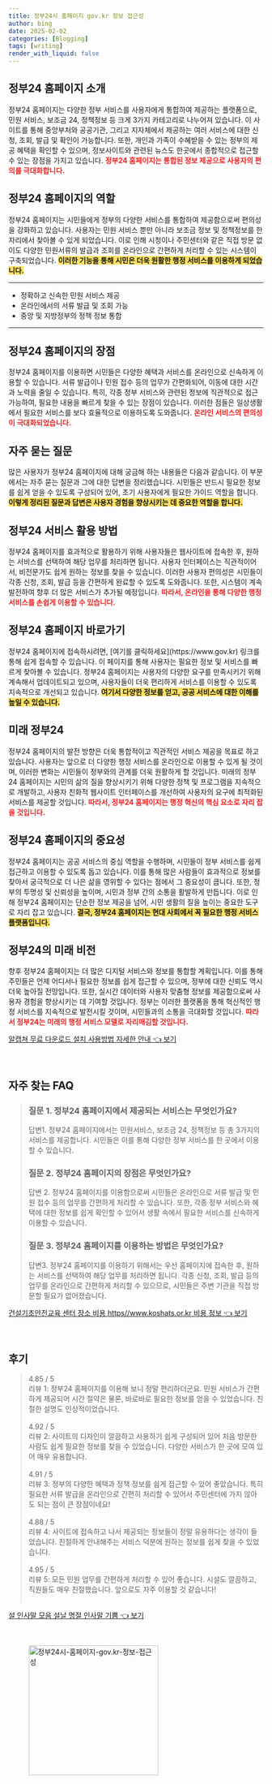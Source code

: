 ```yaml
---
title: 정부24시 홈페이지 gov.kr 정보 접근성
author: bing
date: 2025-02-02
categories: [Blogging]
tags: [writing]
render_with_liquid: false
---
```



<h2 id='정부24_홈페이지_소개'>정부24 홈페이지 소개</h2>

<p>정부24 홈페이지는 다양한 정부 서비스를 사용자에게 통합하여 제공하는 플랫폼으로, 민원 서비스, 보조금 24, 정책정보 등 크게 3가지 카테고리로 나누어져 있습니다. 이 사이트를 통해 중앙부처와 공공기관, 그리고 지자체에서 제공하는 여러 서비스에 대한 신청, 조회, 발급 및 확인이 가능합니다. 또한, 개인과 가족이 수혜받을 수 있는 정부의 제공 혜택을 확인할 수 있으며, 정보사이트와 관련된 뉴스도 한곳에서 종합적으로 접근할 수 있는 장점을 가지고 있습니다. <b><span style="color: #ee2323;">정부24 홈페이지는 통합된 정보 제공으로 사용자의 편의를 극대화합니다.</span></b></p>

<h2 id='정부24_홈페이지의_역할'>정부24 홈페이지의 역할</h2>

<p>정부24 홈페이지는 시민들에게 정부의 다양한 서비스를 통합하여 제공함으로써 편의성을 강화하고 있습니다. 사용자는 민원 서비스 뿐만 아니라 보조금 정보 및 정책정보를 한 자리에서 찾아볼 수 있게 되었습니다. 이로 인해 시청이나 주민센터와 같은 직접 방문 없이도 다양한 민원서류의 발급과 조회를 온라인으로 간편하게 처리할 수 있는 시스템이 구축되었습니다. <b><span style="background-color: #ffe066;">이러한 기능을 통해 시민은 더욱 원활한 행정 서비스를 이용하게 되었습니다.</span></b></p>

<hr />

<ul>
    <li>정확하고 신속한 민원 서비스 제공</li>
    <li>온라인에서의 서류 발급 및 조회 가능</li>
    <li>중앙 및 지방정부의 정책 정보 통합</li>
</ul>

<hr />

<h2 id='정부24_홈페이지_장점'>정부24 홈페이지의 장점</h2>

<p>정부24 홈페이지를 이용하면 시민들은 다양한 혜택과 서비스를 온라인으로 신속하게 이용할 수 있습니다. 서류 발급이나 민원 접수 등의 업무가 간편화되어, 이동에 대한 시간과 노력을 줄일 수 있습니다. 특히, 각종 정부 서비스와 관련된 정보에 직관적으로 접근 가능하여, 필요한 내용을 빠르게 찾을 수 있는 장점이 있습니다. 이러한 점들은 일상생활에서 필요한 서비스를 보다 효율적으로 이용하도록 도와줍니다. <b><span style="color: #ee2323;">온라인 서비스의 편의성이 극대화되었습니다.</span></b></p>

<h2 id='자주_묻는_질문'>자주 묻는 질문</h2>

<p>많은 사용자가 정부24 홈페이지에 대해 궁금해 하는 내용들은 다음과 같습니다. 이 부분에서는 자주 묻는 질문과 그에 대한 답변을 정리했습니다. 시민들은 반드시 필요한 정보를 쉽게 얻을 수 있도록 구성되어 있어, 초기 사용자에게 필요한 가이드 역할을 합니다. <b><span style="background-color: #ffe066;">이렇게 정리된 질문과 답변은 사용자 경험을 향상시키는 데 중요한 역할을 합니다.</span></b></p>

<h2 id='정부24_서비스_활용_방법'>정부24 서비스 활용 방법</h2>

<p>정부24 홈페이지를 효과적으로 활용하기 위해 사용자들은 웹사이트에 접속한 후, 원하는 서비스를 선택하여 해당 업무를 처리하면 됩니다. 사용자 인터페이스는 직관적이어서, 비전문가도 쉽게 원하는 정보를 찾을 수 있습니다. 이러한 사용자 편의성은 시민들이 각종 신청, 조회, 발급 등을 간편하게 완료할 수 있도록 도와줍니다. 또한, 시스템이 계속 발전하여 향후 더 많은 서비스가 추가될 예정입니다. <b><span style="color: #ee2323;">따라서, 온라인을 통해 다양한 행정 서비스를 손쉽게 이용할 수 있습니다.</span></b></p>

<h2 id='정부24_홈페이지_링크'>정부24 홈페이지 바로가기</h2>

<p>정부24 홈페이지에 접속하시려면, [여기를 클릭하세요](https://www.gov.kr) 링크를 통해 쉽게 접속할 수 있습니다. 이 페이지를 통해 사용자는 필요한 정보 및 서비스를 빠르게 찾아볼 수 있습니다. 정부24 홈페이지는 사용자의 다양한 요구를 만족시키기 위해 계속해서 업데이트되고 있으며, 사용자들이 더욱 편리하게 서비스를 이용할 수 있도록 지속적으로 개선되고 있습니다. <b><span style="background-color: #ffe066;">여기서 다양한 정보를 얻고, 공공 서비스에 대한 이해를 높일 수 있습니다.</span></b></p>

<h2 id='미래_정부24'>미래 정부24</h2>

<p>정부24 홈페이지의 발전 방향은 더욱 통합적이고 직관적인 서비스 제공을 목표로 하고 있습니다. 사용자는 앞으로 더 다양한 행정 서비스를 온라인으로 이용할 수 있게 될 것이며, 이러한 변화는 시민들이 정부와의 관계를 더욱 원활하게 할 것입니다. 미래의 정부24 홈페이지는 시민의 삶의 질을 향상시키기 위해 다양한 정책 및 프로그램을 지속적으로 개발하고, 사용자 친화적 웹사이트 인터페이스를 개선하여 사용자의 요구에 최적화된 서비스를 제공할 것입니다. <b><span style="color: #ee2323;">따라서, 정부24 홈페이지는 행정 혁신의 핵심 요소로 자리 잡을 것입니다.</span></b></p>

<h2 id='정부24_홈페이지의_중요성'>정부24 홈페이지의 중요성</h2>

<p>정부24 홈페이지는 공공 서비스의 중심 역할을 수행하며, 시민들이 정부 서비스를 쉽게 접근하고 이용할 수 있도록 돕고 있습니다. 이를 통해 많은 사람들이 효과적으로 정보를 찾아서 궁극적으로 더 나은 삶을 영위할 수 있다는 점에서 그 중요성이 큽니다. 또한, 정부의 투명성 및 신뢰성을 높이며, 시민과 정부 간의 소통을 활발하게 만듭니다. 이로 인해 정부24 홈페이지는 단순한 정보 제공을 넘어, 시민 생활의 질을 높이는 중요한 도구로 자리 잡고 있습니다. <b><span style="background-color: #ffe066;">결국, 정부24 홈페이지는 현대 사회에서 꼭 필요한 행정 서비스 플랫폼입니다.</span></b></p>

<h2 id='정부24_의_미래_비전'>정부24의 미래 비전</h2>

<p>향후 정부24 홈페이지는 더 많은 디지털 서비스와 정보를 통합할 계획입니다. 이를 통해 주민들은 언제 어디서나 필요한 정보를 쉽게 접근할 수 있으며, 정부에 대한 신뢰도 역시 더욱 높아질 전망입니다. 또한, 실시간 데이터와 사용자 맞춤형 정보를 제공함으로써 사용자 경험을 향상시키는 데 기여할 것입니다. 정부는 이러한 플랫폼을 통해 혁신적인 행정 서비스를 지속적으로 발전시킬 것이며, 시민들과의 소통을 극대화할 것입니다. <b><span style="color: #ee2323;">따라서 정부24는 미래의 행정 서비스 모델로 자리매김할 것입니다.</span></b></p>


<p><a class="click-button" title="알캡쳐 무료 다운로드 설치 사용방법 자세한 안내" href="https://purplelist.github.io/posts/%EC%95%8C%EC%BA%A1%EC%B3%90-%EB%AC%B4%EB%A3%8C-%EB%8B%A4%EC%9A%B4%EB%A1%9C%EB%93%9C-%EC%84%A4%EC%B9%98-%EC%82%AC%EC%9A%A9%EB%B0%A9%EB%B2%95-%EC%9E%90%EC%84%B8%ED%95%9C-%EC%95%88%EB%82%B4/" rel="dofollow">알캡쳐 무료 다운로드 설치 사용방법 자세한 안내 👈 보기</a></p><br>
<h2 id='자주_찾는_FAQ'>자주 찾는 FAQ</h2>
<div itemscope="" itemtype="https://schema.org/FAQPage">
<blockquote>
<div itemscope="" itemprop="mainEntity" itemtype="https://schema.org/Question">
<h3 itemprop="name">질문 1. 정부24 홈페이지에서 제공되는 서비스는 무엇인가요?</h3>
<div itemscope="" itemprop="acceptedAnswer" itemtype="https://schema.org/Answer">
<span itemprop="text">
<p>답변1. 정부24 홈페이지에서는 민원서비스, 보조금 24, 정책정보 등 총 3가지의 서비스를 제공합니다. 시민들은 이를 통해 다양한 정부 서비스를 한 곳에서 이용할 수 있습니다.</p>
</span>
</div>
</div>
<div itemscope="" itemprop="mainEntity" itemtype="https://schema.org/Question">
<h3 itemprop="name">질문 2. 정부24 홈페이지의 장점은 무엇인가요?</h3>
<div itemscope="" itemprop="acceptedAnswer" itemtype="https://schema.org/Answer">
<span itemprop="text">
<p>답변 2. 정부24 홈페이지를 이용함으로써 시민들은 온라인으로 서류 발급 및 민원 접수 등의 업무를 간편하게 처리할 수 있습니다. 또한, 각종 정부 서비스와 혜택에 대한 정보를 쉽게 확인할 수 있어서 생활 속에서 필요한 서비스를 신속하게 이용할 수 있습니다.</p>
</span>
</div>
</div>
<div itemscope="" itemprop="mainEntity" itemtype="https://schema.org/Question">
<h3 itemprop="name">질문 3. 정부24 홈페이지를 이용하는 방법은 무엇인가요?</h3>
<div itemscope="" itemprop="acceptedAnswer" itemtype="https://schema.org/Answer">
<span itemprop="text">
<p>답변3. 정부24 홈페이지를 이용하기 위해서는 우선 홈페이지에 접속한 후, 원하는 서비스를 선택하여 해당 업무를 처리하면 됩니다. 각종 신청, 조회, 발급 등의 업무를 온라인으로 간편하게 처리할 수 있으므로, 시민들은 주변 기관을 직접 방문할 필요가 없어졌습니다.</p>
</span>
</div>
</div>
</blockquote>
</div>
<p><a class="click-button" title="건설기초안전교육 센터 장소 비용 https//www.koshats.or.kr 비용 정보" href="https://purplelist.github.io/posts/%EA%B1%B4%EC%84%A4%EA%B8%B0%EC%B4%88%EC%95%88%EC%A0%84%EA%B5%90%EC%9C%A1-%EC%84%BC%ED%84%B0-%EC%9E%A5%EC%86%8C-%EB%B9%84%EC%9A%A9-httpswww.koshats.or.kr-%EB%B9%84%EC%9A%A9-%EC%A0%95%EB%B3%B4/" rel="dofollow">건설기초안전교육 센터 장소 비용 https//www.koshats.or.kr 비용 정보 👈 보기</a></p><br>
<h2 id='후기'>후기</h2>
<div itemscope itemtype="https://schema.org/Product">
  <blockquote>
  <div itemprop="review" itemscope itemtype="https://schema.org/Review">
      <div itemprop="reviewRating" itemscope itemtype="https://schema.org/Rating"> <span itemprop="ratingValue">4.85</span> / <span itemprop="bestRating">5</span> </div>
      <span itemprop="reviewBody">리뷰 1: 정부24 홈페이지를 이용해 보니 정말 편리하더군요. 민원 서비스가 간편하게 제공되어 시간 절약은 물론, 바로바로 필요한 정보를 얻을 수 있었습니다. 친절한 설명도 인상적이었습니다.</span>
  </div>
  <br>
  <div itemprop="review" itemscope itemtype="https://schema.org/Review">
      <div itemprop="reviewRating" itemscope itemtype="https://schema.org/Rating"> <span itemprop="ratingValue">4.92</span> / <span itemprop="bestRating">5</span> </div>
      <span itemprop="reviewBody">리뷰 2: 사이트의 디자인이 깔끔하고 사용하기 쉽게 구성되어 있어 처음 방문한 사람도 쉽게 필요한 정보를 찾을 수 있었습니다. 다양한 서비스가 한 곳에 모여 있어 매우 유용합니다.</span>
  </div>
  <br>
  <div itemprop="review" itemscope itemtype="https://schema.org/Review">
      <div itemprop="reviewRating" itemscope itemtype="https://schema.org/Rating"> <span itemprop="ratingValue">4.91</span> / <span itemprop="bestRating">5</span> </div>
      <span itemprop="reviewBody">리뷰 3: 정부의 다양한 혜택과 정책 정보를 쉽게 접근할 수 있어 좋았습니다. 특히 필요한 서류 발급을 온라인으로 간편히 처리할 수 있어서 주민센터에 가지 않아도 되는 점이 큰 장점이네요!</span>
  </div>
  <br>
  <div itemprop="review" itemscope itemtype="https://schema.org/Review">
      <div itemprop="reviewRating" itemscope itemtype="https://schema.org/Rating"> <span itemprop="ratingValue">4.88</span> / <span itemprop="bestRating">5</span> </div>
      <span itemprop="reviewBody">리뷰 4: 사이트에 접속하고 나서 제공되는 정보들이 정말 유용하다는 생각이 들었습니다. 친절하게 안내해주는 서비스 덕분에 원하는 정보를 쉽게 찾을 수 있었습니다.</span>
  </div>
  <br>
  <div itemprop="review" itemscope itemtype="https://schema.org/Review">
      <div itemprop="reviewRating" itemscope itemtype="https://schema.org/Rating"> <span itemprop="ratingValue">4.95</span> / <span itemprop="bestRating">5</span> </div>
      <span itemprop="reviewBody">리뷰 5: 모든 민원 업무를 간편하게 처리할 수 있어 좋습니다. 시설도 깔끔하고, 직원들도 매우 친절했습니다. 앞으로도 자주 이용할 것 같습니다!</span>
  </div>
  <br>
  </blockquote>
</div>
<p><a class="click-button" title="설 인사말 모음 설날 명절 인사말 기쁨" href="https://purplelist.github.io/posts/%EC%84%A4-%EC%9D%B8%EC%82%AC%EB%A7%90-%EB%AA%A8%EC%9D%8C-%EC%84%A4%EB%82%A0-%EB%AA%85%EC%A0%88-%EC%9D%B8%EC%82%AC%EB%A7%90-%EA%B8%B0%EC%81%A8/" rel="dofollow">설 인사말 모음 설날 명절 인사말 기쁨 👈 보기</a></p><br>
<figure class="image"><img src="https://purplelist.github.io/assets/img/thumbnail/정부24시-홈페이지-gov.kr-정보-접근성.webp" alt="정부24시-홈페이지-gov.kr-정보-접근성" width="256" height="256"></figure>